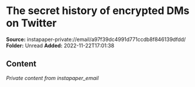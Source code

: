 # The secret history of encrypted DMs on Twitter

**Source:** instapaper-private://email/a97f39dc4991d771ccdb8f846139dfdd/
**Folder:** Unread
**Added:** 2022-11-22T17:01:38




## Content
*Private content from instapaper_email*
